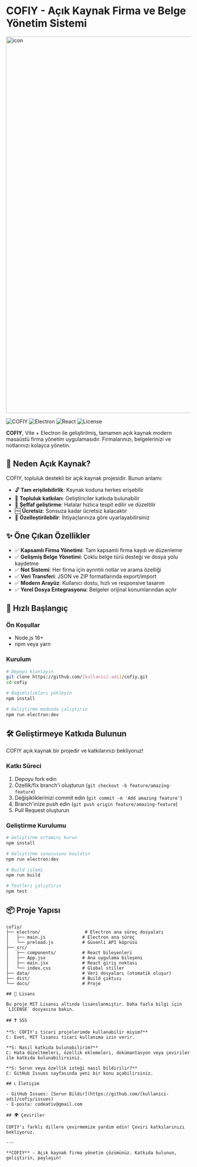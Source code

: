 # COFIY - Açık Kaynak Firma ve Belge Yönetim Sistemi
<img width="1024" height="1024" alt="icon" src="https://github.com/user-attachments/assets/b3e324d4-74f8-4306-bb00-ed7f7813af76" />

![COFIY](https://img.shields.io/badge/COFIY-Open%20Source-blue?style=for-the-badge)
![Electron](https://img.shields.io/badge/Electron-27.2.3-47848F?style=for-the-badge&logo=electron)
![React](https://img.shields.io/badge/React-18.2.0-61DAFB?style=for-the-badge&logo=react)
![License](https://img.shields.io/badge/License-MIT-green?style=for-the-badge)

**COFIY**, Vite + Electron ile geliştirilmiş, tamamen açık kaynak modern masaüstü firma yönetim uygulamasıdır. Firmalarınızı, belgelerinizi ve notlarınızı kolayca yönetin.

## 🌟 Neden Açık Kaynak?

COFIY, topluluk destekli bir açık kaynak projesidir. Bunun anlamı:

- 🔓 **Tam erişilebilirlik**: Kaynak koduna herkes erişebilir
- 🤝 **Topluluk katkıları**: Geliştiriciler katkıda bulunabilir
- 🐛 **Şeffaf geliştirme**: Hatalar hızlıca tespit edilir ve düzeltilir
- 🆓 **Ücretsiz**: Sonsuza kadar ücretsiz kalacaktır
- 🔧 **Özelleştirilebilir**: İhtiyaçlarınıza göre uyarlayabilirsiniz

## ✨ Öne Çıkan Özellikler

- ✅ **Kapsamlı Firma Yönetimi**: Tam kapsamlı firma kaydı ve düzenleme
- ✅ **Gelişmiş Belge Yönetimi**: Çoklu belge türü desteği ve dosya yolu kaydetme
- ✅ **Not Sistemi**: Her firma için ayrıntılı notlar ve arama özelliği
- ✅ **Veri Transferi**: JSON ve ZIP formatlarında export/import
- ✅ **Modern Arayüz**: Kullanıcı dostu, hızlı ve responsive tasarım
- ✅ **Yerel Dosya Entegrasyonu**: Belgeler orijinal konumlarından açılır

## 🚀 Hızlı Başlangıç

### Ön Koşullar
- Node.js 16+ 
- npm veya yarn

### Kurulum
```bash
# Depoyu klonlayın
git clone https://github.com/[kullanici-adi]/cofiy.git
cd cofiy

# Bağımlılıkları yükleyin
npm install

# Geliştirme modunda çalıştırın
npm run electron:dev
```

## 🛠️ Geliştirmeye Katkıda Bulunun

COFIY açık kaynak bir projedir ve katkılarınızı bekliyoruz!

### Katkı Süreci
1. Depoyu fork edin
2. Özellik/fix branch'i oluşturun (`git checkout -b feature/amazing-feature`)
3. Değişikliklerinizi commit edin (`git commit -m 'Add amazing feature'`)
4. Branch'inize push edin (`git push origin feature/amazing-feature`)
5. Pull Request oluşturun

### Geliştirme Kurulumu
```bash
# Geliştirme ortamını kurun
npm install

# Geliştirme sunucusunu başlatın
npm run electron:dev

# Build işlemi
npm run build

# Testleri çalıştırın
npm test
```

## 📦 Proje Yapısı

```
cofiy/
├── electron/                 # Electron ana süreç dosyaları
│   ├── main.js              # Electron ana süreç
│   └── preload.js           # Güvenli API köprüsü
├── src/
│   ├── components/          # React bileşenleri
│   ├── App.jsx              # Ana uygulama bileşeni
│   ├── main.jsx             # React giriş noktası
│   └── index.css            # Global stiller
├── data/                    # Veri dosyaları (otomatik oluşur)
├── dist/                    # Build çıktısı
└── docs/                    # Proje 

## 📜 Lisans

Bu proje MIT Lisansı altında lisanslanmıştır. Daha fazla bilgi için `LICENSE` dosyasına bakın.

## ❓ SSS

**S: COFIY'ı ticari projelerimde kullanabilir miyim?**
C: Evet, MIT lisansı ticari kullanıma izin verir.

**S: Nasıl katkıda bulunabilirim?**
C: Hata düzeltmeleri, özellik eklemeleri, dokümantasyon veya çeviriler ile katkıda bulunabilirsiniz.

**S: Sorun veya özellik isteği nasıl bildirilir?**
C: GitHub Issues sayfasında yeni bir konu açabilirsiniz.

## 📞 İletişim

- GitHub Issues: [Sorun Bildir](https://github.com/[kullanici-adi]/cofiy/issues)
- E-posta: codeativ@gmail.com

## 🌍 Çeviriler

COFIY'ı farklı dillere çevirmemize yardım edin! Çeviri katkılarınızı bekliyoruz.

---

**COFIY** - Açık kaynak firma yönetim çözümünüz. Katkıda bulunun, geliştirin, paylaşın!
